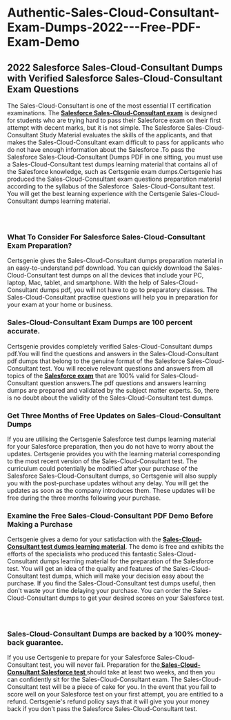 # Authentic-Sales-Cloud-Consultant-Exam-Dumps-2022---Free-PDF-Exam-Demo<h2><strong>2022 Salesforce Sales-Cloud-Consultant Dumps with Verified Salesforce Sales-Cloud-Consultant Exam Questions</strong></h2> <p>The Sales-Cloud-Consultant is one of the most essential IT certification examinations. The <a href="https://www.certsgenie.com/salesforce/sales-cloud-consultant-pdf-dumps"><strong>Salesforce Sales-Cloud-Consultant exam</strong></a> is designed for students who are trying hard to pass their Salesforce exam on their first attempt with decent marks, but it is not simple. The Salesforce Sales-Cloud-Consultant Study Material evaluates the skills of the applicants, and that makes the Sales-Cloud-Consultant exam difficult to pass for applicants who do not have enough information about the Salesforce .To pass the Salesforce Sales-Cloud-Consultant Dumps PDF in one sitting, you must use a Sales-Cloud-Consultant test dumps learning material that contains all of the Salesforce knowledge, such as Certsgenie exam dumps.Certsgenie has produced the Sales-Cloud-Consultant exam questions preparation material according to the syllabus of the Salesforce &nbsp;Sales-Cloud-Consultant test. You will get the best learning experience with the Certsgenie Sales-Cloud-Consultant dumps learning material.</p> <p><a href="https://www.certsgenie.com/salesforce/sales-cloud-consultant-pdf-dumps" style="display: block; padding: 1em 0; text-align: center; "><img alt="" src="https://blogger.googleusercontent.com/img/b/R29vZ2xl/AVvXsEgO1ePIT5bAw4JCg82qykRc71Xossn_88UmNiMiJgRPCnvDzaKhQmgO2X9bV6TpN9qSYVJJ2MjEumMb0t1ZgyR_gByLqDXQR_FduPn2erzRQTkt1pUFmkY3wfbx5jzrIcOP4S3cxMKHSr0iEiOidKyDYd_7NjYtfgpZ7b1lrGk-ShjLlyfynp8oFM4zYw/s1600/Banner%201.jpg" /></a></p> <h3><strong>What To Consider For Salesforce Sales-Cloud-Consultant Exam Preparation?</strong></h3> <p>Certsgenie gives the Sales-Cloud-Consultant dumps preparation material in an easy-to-understand pdf download. You can quickly download the Sales-Cloud-Consultant test dumps on all the devices that include your PC, laptop, Mac, tablet, and smartphone. With the help of Sales-Cloud-Consultant dumps pdf, you will not have to go to preparatory classes. The Sales-Cloud-Consultant practise questions will help you in preparation for your exam at your home or business.</p> <h3><strong>Sales-Cloud-Consultant Exam Dumps are 100 percent accurate.</strong></h3> <p>Certsgenie provides completely verified Sales-Cloud-Consultant dumps pdf.You will find the questions and answers in the Sales-Cloud-Consultant pdf dumps that belong to the genuine format of the Salesforce Sales-Cloud-Consultant test. You will receive relevant questions and answers from all topics of the <a href="https://www.certsgenie.com/salesforce/sales-cloud-consultant-pdf-dumps"><strong>Salesforce exam</strong></a> that are 100% valid for Sales-Cloud-Consultant question answers.The pdf questions and answers learning dumps are prepared and validated by the subject matter experts. So, there is no doubt about the validity of the Sales-Cloud-Consultant test dumps.</p> <h3><strong>Get Three Months of Free Updates on Sales-Cloud-Consultant Dumps</strong></h3> <p>If you are utilising the Certsgenie Salesforce test dumps learning material for your Salesforce preparation, then you do not have to worry about the updates. Certsgenie provides you with the learning material corresponding to the most recent version of the Sales-Cloud-Consultant test. The curriculum could potentially be modified after your purchase of the Salesforce Sales-Cloud-Consultant dumps, so Certsgenie will also supply you with the post-purchase updates without any delay. You will get the updates as soon as the company introduces them. These updates will be free during the three months following your purchase.</p> <h3><strong>Examine the Free Sales-Cloud-Consultant PDF Demo Before Making a Purchase</strong></h3> <p>Certsgenie gives a demo for your satisfaction with the <a href="https://www.certsgenie.com/salesforce/sales-cloud-consultant-pdf-dumps"><strong>Sales-Cloud-Consultant test dumps learning material</strong></a>. The demo is free and exhibits the efforts of the specialists who produced this fantastic Sales-Cloud-Consultant dumps learning material for the preparation of the Salesforce test. You will get an idea of the quality and features of the Sales-Cloud-Consultant test dumps, which will make your decision easy about the purchase. If you find the Sales-Cloud-Consultant test dumps useful, then don&#39;t waste your time delaying your purchase. You can order the Sales-Cloud-Consultant dumps to get your desired scores on your Salesforce test.</p> <p><a href="hhttps://www.certsgenie.com/salesforce/sales-cloud-consultant-pdf-dumps" style="display: block; padding: 1em 0; text-align: center; "><img alt="" src="https://blogger.googleusercontent.com/img/b/R29vZ2xl/AVvXsEj3zfp26fobfEw_E3FMeUMaFamcWc-bKsu_525WK8ISqDEyAJkPKOLyeqHJzBXVvKwHP0bTNTERYvWWgOzvpG-DuQ_cPnNOJO1bUfVOHhAXJThy7cLobHgRdochHEeovcJnxpqjNiv-FNLMY1glEh7x833Q6cym5o0AmGhO9ufjgwPhihHJ9ovBp-j40g/s1600/banner%202.jpg" /></a></p> <h3><strong>Sales-Cloud-Consultant Dumps are backed by a 100% money-back guarantee.</strong></h3> <p>If you use Certsgenie to prepare for your Salesforce Sales-Cloud-Consultant test, you will never fail. Preparation for the<a href="https://www.certsgenie.com/salesforce/sales-cloud-consultant-pdf-dumps"><strong> Sales-Cloud-Consultant Salesforce test </strong></a>should take at least two weeks, and then you can confidently sit for the Sales-Cloud-Consultant exam. The Sales-Cloud-Consultant test will be a piece of cake for you. In the event that you fail to score well on your Salesforce test on your first attempt, you are entitled to a refund. Certsgenie&#39;s refund policy says that it will give you your money back if you don&#39;t pass the Salesforce Sales-Cloud-Consultant test.</p>
